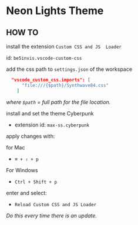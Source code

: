 # Neon Lights Theme

## HOW TO

install the extension `Custom CSS and JS  Loader`

id: `be5invis.vscode-custom-css`

add the css path to `settings.json` of the workspace

```json
  "vscode_custom_css.imports": [
      "file:///{$path}/Synthwave84.css"
    ]
```

*where `$path` = full path for the file location.*

install and set the theme Cyberpunk

* extension id: `max-ss.cyberpunk`

apply changes with:

for Mac

* `⌘ + ⇧ + p`

For Windows

* `Ctrl + Shift + p`

enter and select:

* `Reload Custom CSS and JS Loader`

*Do this every time there is an update.*
